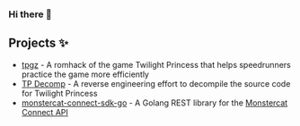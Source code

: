 ### Hi there 👋

## Projects ✨

- [tpgz](https://github.com/hallcristobal/tpgz) - A romhack of the game Twilight Princess that helps speedrunners practice the game more efficiently
- [TP Decomp](https://github.com/zeldaret/tp) - A reverse engineering effort to decompile the source code for Twilight Princess
- [monstercat-connect-sdk-go](https://github.com/Pheenoh/monstercat-connect-sdk-go) - A Golang REST library for the [Monstercat Connect API](https://github.com/z3ntu/MonstercatConnectAPI/blob/master/api.md)
